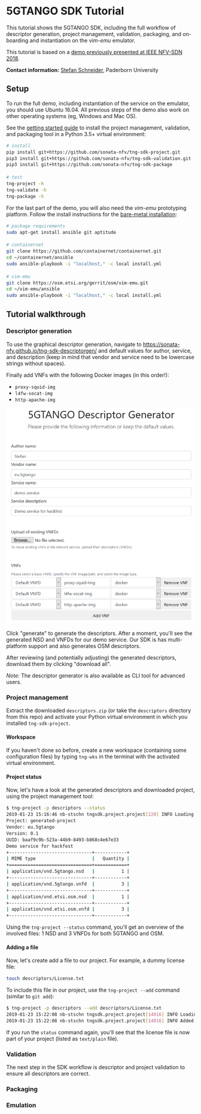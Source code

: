 # 5GTANGO SDK Tutorial

This tutorial shows the 5GTANGO SDK, including the full workflow of descriptor generation, project management, validation, packaging, and on-boarding and instantiation on the *vim-emu* emulator.

This tutorial is based on a [demo previously presented at IEEE NFV-SDN 2018](https://github.com/CN-UPB/demo-multi-platform-nfv-sdk).

**Contact information:** [Stefan Schneider](https://github.com/stefanbschneider), Paderborn University

## Setup

To run the full demo, including instantiation of the service on the emulator, you should use Ubuntu 16.04. All previous steps of the demo also work on other operating systems (eg, Windows and Mac OS).

See the [getting started guide](https://sonata-nfv.github.io/sdk-installation) to install the project management, validation, and packaging tool in a Python 3.5+ virtual environment:

```bash
# install
pip install git+https://github.com/sonata-nfv/tng-sdk-project.git
pip3 install git+https://github.com/sonata-nfv/tng-sdk-validation.git
pip3 install git+https://github.com/sonata-nfv/tng-sdk-package

# test
tng-project -h
tng-validate -h
tng-package -h
```

For the last part of the demo, you will also need the *vim-emu* prototyping platform. Follow the install instructions for the [bare-metal installation](https://osm.etsi.org/wikipub/index.php/VIM_emulator#Option_1:_Bare-metal_installation):

```bash
# package requirements
sudo apt-get install ansible git aptitude

# containernet
git clone https://github.com/containernet/containernet.git
cd ~/containernet/ansible
sudo ansible-playbook -i "localhost," -c local install.yml

# vim-emu
git clone https://osm.etsi.org/gerrit/osm/vim-emu.git
cd ~/vim-emu/ansible
sudo ansible-playbook -i "localhost," -c local install.yml
```

## Tutorial walkthrough

### Descriptor generation

To use the graphical descriptor generation, navigate to https://sonata-nfv.github.io/tng-sdk-descriptorgen/ and default values for author, service, and description (keep in mind that vendor and service need to be lowercase strings without spaces).

Finally add VNFs with the following Docker images (in this order!):

* `proxy-squid-img`
* `l4fw-socat-img`
* `http-apache-img`

![descriptorgen](docs/descriptorgen.png)

Click "generate" to generate the descriptors. After a moment, you'll see the generated NSD and VNFDs for our demo service. Our SDK is has multi-platform support and also generates OSM descriptors.

After reviewing (and potentially adjusting) the generated descriptors, download them by clicking "download all".

*Note:* The descriptor generator is also available as CLI tool for advanced users.

### Project management

Extract the downloaded `descriptors.zip` (or take the `descriptors` directory from this repo) and activate your Python virtual environment in which you installed `tng-sdk-project`.

#### Workspace

If you haven't done so before, create a new workspace (containing some configuration files) by typing `tng-wks` in the terminal with the activated virtual environment.

#### Project status

Now, let's have a look at the generated descriptors and downloaded project, using the project management tool:

```bash
$ tng-project -p descriptors --status
2019-01-23 15:16:46 nb-stschn tngsdk.project.project[220] INFO Loading project 'descriptors/project.yml'
Project: generated-project
Vendor: eu.5gtango
Version: 0.1
UUID: baaf9c9b-523a-44b9-8493-b868c4e67e33
Demo service for hackfest
+-------------------------------+------------+
| MIME type                     |   Quantity |
+===============================+============+
| application/vnd.5gtango.nsd   |          1 |
+-------------------------------+------------+
| application/vnd.5gtango.vnfd  |          3 |
+-------------------------------+------------+
| application/vnd.etsi.osm.nsd  |          1 |
+-------------------------------+------------+
| application/vnd.etsi.osm.vnfd |          3 |
+-------------------------------+------------+
```

Using the `tng-project --status` command, you'll get an overview of the involved files: 1 NSD and 3 VNFDs for both 5GTANGO and OSM.

#### Adding a file

Now, let's create add a file to our project. For example, a dummy license file:

```bash
touch descriptors/License.txt
```

To include this file in our project, use the `tng-project --add` command (similar to `git add`):

```bash
$ tng-project -p descriptors --add descriptors/License.txt
2019-01-23 15:22:08 nb-stschn tngsdk.project.project[14016] INFO Loading project 'descriptors\project.yml'
2019-01-23 15:22:08 nb-stschn tngsdk.project.project[14016] INFO Added descriptors/License.txt to project.yml
```

If you run the `status` command again, you'll see that the license file is now part of your project (listed as `text/plain` file).

### Validation

The next step in the SDK workflow is descriptor and project validation to ensure all descriptors are correct. 

### Packaging

### Emulation

